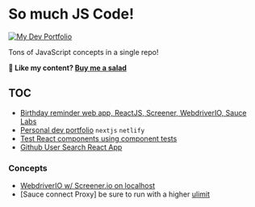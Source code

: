 # So much JS Code!
[![My Dev Portfolio](https://api.netlify.com/api/v1/badges/ae0fc361-7a70-4c05-967e-ff1117244446/deploy-status)](https://app.netlify.com/sites/boring-goldwasser-4ff12b/deploys)



Tons of JavaScript concepts in a single repo!

**🥗 Like my content? [Buy me a salad](https://www.buymeacoffee.com/nikolaya)**

## TOC

- [Birthday reminder web app, ReactJS, Screener, WebdriverIO, Sauce Labs](./birthday-reminder)
- [Personal dev portfolio](./dev-portfolio) `nextjs` `netlify`
- [Test React components using component tests](./testing-js/react-components/test-app/)
- [Github User Search React App](./github-user-search/)

### Concepts

- [WebdriverIO w/ Screener.io on localhost](./birthday-reminder/wdio.conf.js)
- [Sauce connect Proxy] be sure to run with a higher [ulimit](https://support.saucelabs.com/hc/en-us/articles/115005571668)
